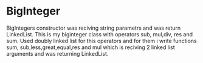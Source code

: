 # BigInteger
BigIntegers constructor was reciving string parametrs and was return LinkedList.
This is my biginteger class with operators sub, mul,div, res and sum. 
Used doubly linked list for this operators and for them i write functions sum, sub,less,great,equal,res and mul which is reciving 2 linked list arguments and was returning LinkedList.
